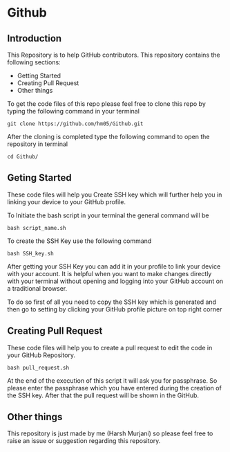 # Github

## Introduction

This Repository is to help GitHub contributors. This repository contains the following sections:
- Getting Started
- Creating Pull Request
- Other things

To get the code files of this repo please feel free to clone this repo by typing the following command in your terminal

```
git clone https://github.com/hm05/Github.git
```

After the cloning is completed type the following command to open the repository in terminal

```
cd Github/
```

## Geting Started

These code files will help you Create SSH key which will further help you in linking your device to your GitHub profile.

To Initiate the bash script in your terminal the general command will be

```
bash script_name.sh
```

To create the SSH Key use the following command

```
bash SSH_key.sh
```

After getting your SSH Key you can add it in your profile to link your device with your account. It is helpful when you want to make changes directly with your terminal without opening and logging into your GitHub account on a traditional browser.

To do so first of all you need to copy the SSH key which is generated and then go to setting by clicking your GitHub profile picture on top right corner

## Creating Pull Request

These code files will help you to create a pull request to edit the code in your GitHub Repository.

```
bash pull_request.sh
```
At the end of the execution of this script it will ask you for passphrase. So please enter the passphrase which you have entered during the creation of the SSH key. After that the pull request will be shown in the GitHub. 

## Other things

This repository is just made by me (Harsh Murjani) so please feel free to raise an issue or suggestion regarding this repository. 
